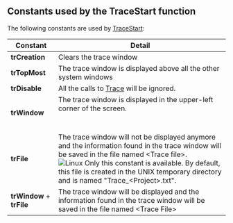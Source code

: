 
## Constants used by the TraceStart function
			



<a name="NOTE1"></a>
<a name="NOTE1_1"></a>
The following constants are used by [TraceStart](../WDLang1/3013052.md):

| Constant | Detail |
| --- | --- |
| **trCreation** | Clears the trace window |
| **trTopMost** | The trace window is displayed above all the other system windows |
| **trDisable** | All the calls to [Trace](../WDLang1/3013050.md) will be ignored. |
| **trWindow** | The trace window is displayed in the upper-left corner of the screen.<br><br><br> |
| **trFile** | The trace window will not be displayed anymore and the information found in the trace window will be saved in the file named &lt;Trace file&gt;.<br>![Linux](https://doc.pcsoft.fr/ext/images/us/LX.png) Only this constant is available. By default, this file is created in the UNIX temporary directory and is named "Trace_&lt;Project>.txt". |
| **trWindow** + **trFile** | The trace window will be displayed and the information found in the trace window will be saved in the file named &lt;Trace File&gt; |




